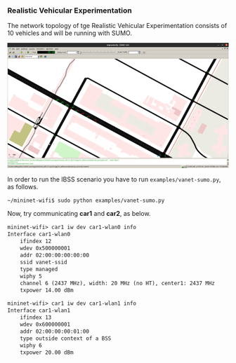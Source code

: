 ### Realistic Vehicular Experimentation

The network topology of tge Realistic Vehicular Experimentation consists of 10 vehicles and will be running with SUMO. 

![Network topology](https://github.com/ramonfontes/wireless-mesh-book/blob/main/sumo.png?raw=true)

In order to run the IBSS scenario you have to run ```examples/vanet-sumo.py```, as follows.

```
~/mininet-wifi$ sudo python examples/vanet-sumo.py
```

Now, try communicating **car1** and **car2**, as below. 


```
mininet-wifi> car1 iw dev car1-wlan0 info
Interface car1-wlan0
	ifindex 12
	wdev 0x500000001
	addr 02:00:00:00:00:00
	ssid vanet-ssid
	type managed
	wiphy 5
	channel 6 (2437 MHz), width: 20 MHz (no HT), center1: 2437 MHz
	txpower 14.00 dBm
```

```
mininet-wifi> car1 iw dev car1-wlan1 info
Interface car1-wlan1
	ifindex 13
	wdev 0x600000001
	addr 02:00:00:00:01:00
	type outside context of a BSS
	wiphy 6
	txpower 20.00 dBm
```
